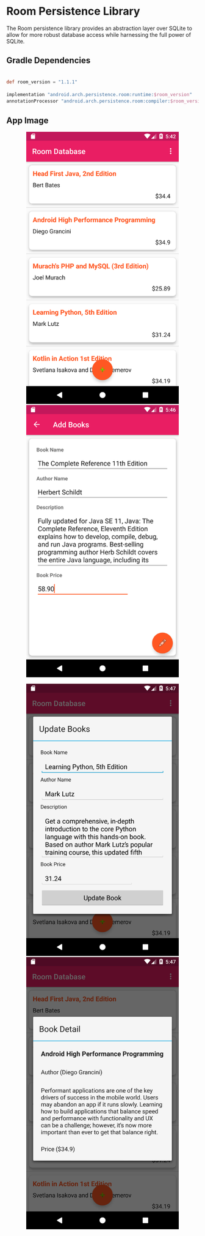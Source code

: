 # Room Persistence Library 
The Room persistence library provides an abstraction layer over SQLite to allow for more robust database access while harnessing the full power of SQLite.

## Gradle Dependencies

```gradle

def room_version = "1.1.1"

implementation "android.arch.persistence.room:runtime:$room_version"
annotationProcessor "android.arch.persistence.room:compiler:$room_version"

```

## App Image

<p align="center">
  <img src="https://github.com/apppath/roomappdemo/blob/master/home-activity-room-db.png" width="400"/>
  <img src="https://github.com/apppath/roomappdemo/blob/master/add-activity-room-db.png" width="400"/>
</p>


<p align="center">
  <img src="https://github.com/apppath/roomappdemo/blob/master/update-room-db.png" width="400"/>
  <img src="https://github.com/apppath/roomappdemo/blob/master/details-dialog-room-db.png" width="400"/>
</p>
